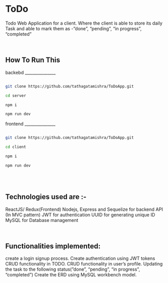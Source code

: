 # ToDo
Todo Web Application for a client. Where the client is able to store its daily Task and able to mark them as  -”done”, “pending”, “in progress”, “completed”

<br>

## How To Run This

backebd _______________
```bash

git clone https://github.com/tathagatamishra/ToDoApp.git

cd server

npm i

npm run dev

```

frontend _______________
```bash

git clone https://github.com/tathagatamishra/ToDoApp.git

cd client

npm i

npm run dev

```

<br><br>

## Technologies used are :-

ReactJS/ Redux(Frontend)
Nodejs, Express and Sequelize for backend API (In MVC pattern)
JWT for authentication
UUID for generating unique ID
MySQL for Database management
 
<br>

## Functionalities implemented:

create a login signup process.
Create authentication using JWT tokens
CRUD functionality in TODO.
CRUD functionality in user’s profile.
Updating the task to the following status(”done”, “pending”, “in progress”, “completed”)
Create the ERD using MySQL workbench model.
